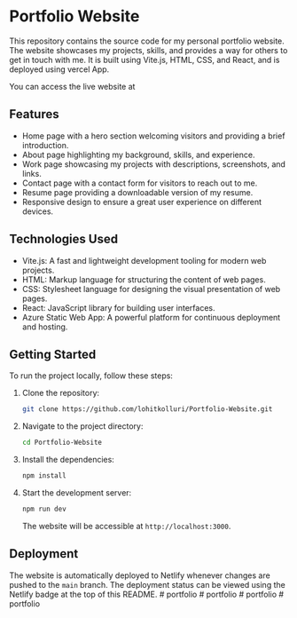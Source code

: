 # Portfolio Website

This repository contains the source code for my personal portfolio website. The website showcases my projects, skills, and provides a way for others to get in touch with me. It is built using Vite.js, HTML, CSS, and React, and is deployed using vercel App.

You can access the live website at 

## Features

- Home page with a hero section welcoming visitors and providing a brief introduction.
- About page highlighting my background, skills, and experience.
- Work page showcasing my projects with descriptions, screenshots, and links.
- Contact page with a contact form for visitors to reach out to me.
- Resume page providing a downloadable version of my resume.
- Responsive design to ensure a great user experience on different devices.

## Technologies Used

- Vite.js: A fast and lightweight development tooling for modern web projects.
- HTML: Markup language for structuring the content of web pages.
- CSS: Stylesheet language for designing the visual presentation of web pages.
- React: JavaScript library for building user interfaces.
- Azure Static Web App: A powerful platform for continuous deployment and hosting.

## Getting Started

To run the project locally, follow these steps:

1. Clone the repository:

   ```bash
   git clone https://github.com/lohitkolluri/Portfolio-Website.git
   ```

2. Navigate to the project directory:

   ```bash
   cd Portfolio-Website
   ```

3. Install the dependencies:

   ```bash
   npm install
   ```

4. Start the development server:

   ```bash
   npm run dev
   ```

   The website will be accessible at `http://localhost:3000`.

## Deployment

The website is automatically deployed to Netlify whenever changes are pushed to the `main` branch. The deployment status can be viewed using the Netlify badge at the top of this README.
#   p o r t f o l i o 
 
 #   p o r t f o l i o 
 
 #   p o r t f o l i o 
 
 #   p o r t f o l i o 
 
 
